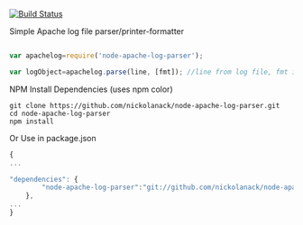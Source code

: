 [![Build Status](https://travis-ci.org/nickolanack/node-apache-log-parser.svg?branch=master)](https://travis-ci.org/nickolanack/node-apache-log-parser)

Simple Apache log file parser/printer-formatter



```js

var apachelog=require('node-apache-log-parser');

var logObject=apachelog.parse(line, [fmt]); //line from log file, fmt is 'common' by default, supports 'error' for parsing error files

```

NPM Install Dependencies (uses npm color)
```
git clone https://github.com/nickolanack/node-apache-log-parser.git
cd node-apache-log-parser
npm install
```

Or Use in package.json
```js
{
...

"dependencies": { 
		"node-apache-log-parser":"git://github.com/nickolanack/node-apache-log-parser.git#master"
	},
...
}
```

